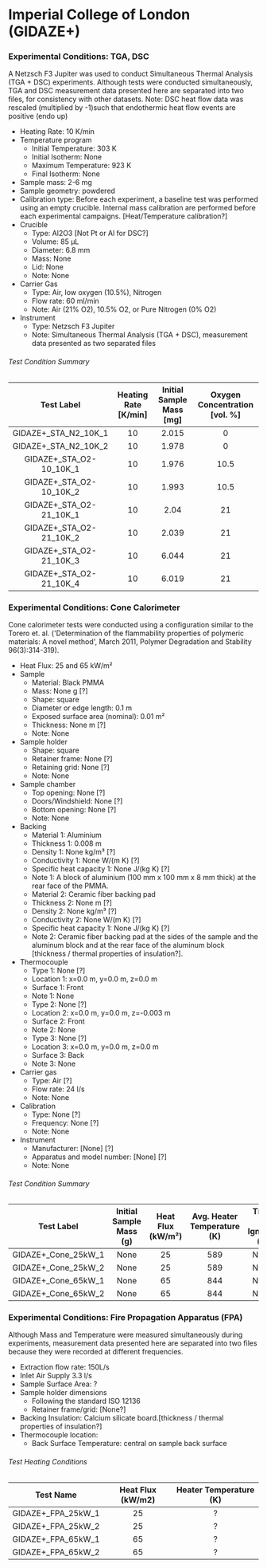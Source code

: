 # Imperial College of London (GIDAZE+)

### Experimental Conditions: TGA, DSC
A Netzsch F3 Jupiter was used to conduct Simultaneous Thermal Analysis (TGA + DSC) experiments. Although tests were conducted simultaneously, TGA and DSC measurement data presented here are separated into two files, for consistency with other datasets.
Note: DSC heat flow data was rescaled (multiplied by -1)such that endothermic heat flow events are positive (endo up)

* Heating Rate: 10 K/min
* Temperature program
  - Initial Temperature: 303 K
  - Initial Isotherm: None
  - Maximum Temperature: 923 K
  - Final Isotherm: None
* Sample mass: 2-6 mg
* Sample geometry: powdered
* Calibration type: Before each experiment, a baseline test was performed using an empty crucible. Internal mass calibration are performed before each experimental campaigns. [Heat/Temperature calibration?]
* Crucible
  - Type: Al2O3 [Not Pt or Al for DSC?]
  - Volume: 85 µL
  - Diameter: 6.8 mm
  - Mass: None
  - Lid: None
  - Note: None
* Carrier Gas
  - Type: Air, low oxygen (10.5%), Nitrogen
  - Flow rate: 60  ml/min
  - Note: Air (21% O2), 10.5% O2, or Pure Nitrogen (0% O2)
* Instrument
  - Type: Netzsch F3 Jupiter
  - Note: Simultaneous Thermal Analysis (TGA + DSC), measurement data presented as two separated files

###### Test Condition Summary

| Test Label | Heating Rate [K/min] | Initial Sample Mass [mg] | Oxygen Concentration [vol. %] |
|:----------:|:--------------------:|:------------------------:|:------------------------------:|
|GIDAZE+\_STA\_N2\_10K\_1     | 10 | 2.015|  0   |  
|GIDAZE+\_STA\_N2\_10K\_2     | 10 | 1.978|  0   |  
|GIDAZE+\_STA\_O2\-10\_10K\_1 | 10 | 1.976| 10.5 |  
|GIDAZE+\_STA\_O2\-10\_10K\_2 | 10 | 1.993| 10.5 |  
|GIDAZE+\_STA\_O2\-21\_10K\_1 | 10 | 2.04 | 21   |
|GIDAZE+\_STA\_O2\-21\_10K\_2 | 10 | 2.039| 21   |  
|GIDAZE+\_STA\_O2\-21\_10K\_3 | 10 | 6.044| 21   |  
|GIDAZE+\_STA\_O2\-21\_10K\_4 | 10 | 6.019| 21   |   



### Experimental Conditions: Cone Calorimeter
Cone calorimeter tests were conducted using a configuration similar to the Torero et. al. ('Determination of the flammability properties of polymeric materials: A novel method', March 2011, Polymer Degradation and Stability 96(3):314-319).


* Heat Flux: 25 and 65 kW/m²
* Sample
  - Material: Black PMMA
  - Mass: None g [?]
  - Shape: square
  - Diameter or edge length: 0.1 m
  - Exposed surface area (nominal): 0.01 m²
  - Thickness: None m [?]
  - Note: None
* Sample holder
  - Shape: square
  - Retainer frame: None [?]
  - Retaining grid: None [?]
  - Note: None
* Sample chamber
  - Top opening: None [?]
  - Doors/Windshield: None [?]
  - Bottom opening: None [?]
  - Note: None
* Backing
  - Material 1: Aluminium
  - Thickness 1: 0.008 m
  - Density 1: None kg/m³ [?]
  - Conductivity 1: None W/(m K) [?]
  - Specific heat capacity 1: None J/(kg K) [?]
  - Note 1: A block of aluminium (100 mm x 100 mm x 8 mm thick) at the rear face of the PMMA.
  - Material 2: Ceramic fiber backing pad
  - Thickness 2: None m [?]
  - Density 2: None kg/m³ [?]
  - Conductivity 2: None W/(m K) [?]
  - Specific heat capacity 1: None J/(kg K) [?]
  - Note 2: Ceramic fiber backing pad at the sides of the sample and the aluminum block and at the rear face of the aluminum block [thickness / thermal properties of insulation?].
* Thermocouple
  - Type 1: None [?]
  - Location 1: x=0.0 m, y=0.0 m, z=0.0 m
  - Surface 1: Front
  - Note 1: None
  - Type 2: None [?]
  - Location 2: x=0.0 m, y=0.0 m, z=-0.003 m
  - Surface 2: Front
  - Note 2: None
  - Type 3: None [?]
  - Location 3: x=0.0 m, y=0.0 m, z=0.0 m
  - Surface 3: Back
  - Note 3: None
* Carrier gas
  - Type: Air [?]
  - Flow rate: 24 l/s
  - Note: None
* Calibration
  - Type: None [?]
  - Frequency: None [?]
  - Note: None
* Instrument
  - Manufacturer: [None] [?]
  - Apparatus and model number: [None] [?]
  - Note: None

###### Test Condition Summary

| Test Label | Initial Sample Mass (g) | Heat Flux (kW/m²) | Avg. Heater Temperature (K) | Time to Ignition (s) |
|:------:|:------:|:------:|:------:|:------:|
| GIDAZE+_Cone_25kW_1 | None | 25 | 589 | None |
| GIDAZE+_Cone_25kW_2 | None | 25 | 589 | None |
| GIDAZE+_Cone_65kW_1 | None | 65 | 844 | None |
| GIDAZE+_Cone_65kW_2 | None | 65 | 844 | None |




### Experimental Conditions: Fire Propagation Apparatus (FPA)
Although Mass and Temperature were measured simultaneously during experiments, measurement data presented here are separated into two files because they were recorded at different frequencies.

* Extraction flow rate: 150L/s
* Inlet Air Supply 3.3 l/s
* Sample Surface Area: ?
* Sample holder dimensions
    - Following the standard ISO 12136
    - Retainer frame/grid: [None?]
* Backing Insulation: Calcium silicate board.[thickness / thermal properties of insulation?]
* Thermocouple location:
    - Back Surface Temperature: central on sample back surface

###### Test Heating Conditions  
| Test Name | Heat Flux (kW/m2) | Heater Temperature (K) |
|----------|:------:|:---:|
| GIDAZE+_FPA_25kW_1 | 25 | ? |
| GIDAZE+_FPA_25kW_2 | 25 | ? |
| GIDAZE+_FPA_65kW_1 | 65 | ? |
| GIDAZE+_FPA_65kW_2 | 65 | ? |
